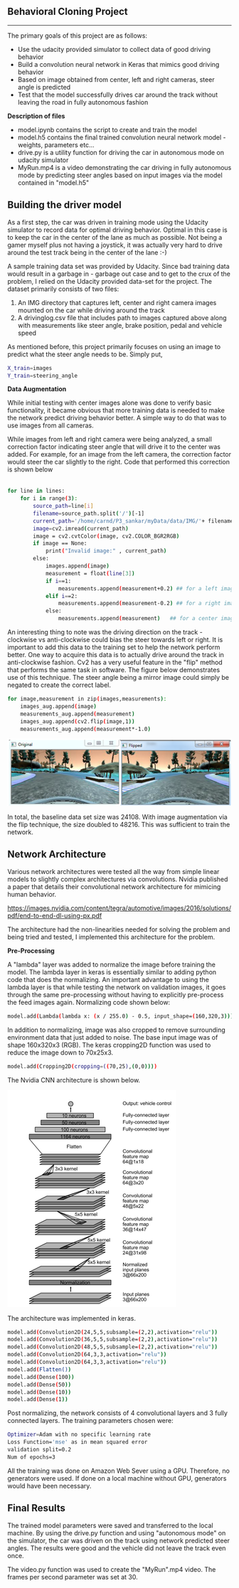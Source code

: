 ## Behavioral Cloning Project
---

The primary goals of this project are as follows:
* Use the udacity provided simulator to collect data of good driving behavior
* Build a convolution neural network in Keras that mimics good driving behavior
* Based on image obtained from center, left and right cameras, steer angle is predicted
* Test that the model successfully drives car around the track without leaving the road in fully autonomous fashion

[//]: # (Image References)

[image1]: ./examples/FlipDemonstrate.PNG "ImageAugmentation"
[image2]: ./examples/NvidiaCNNarch.PNG "NvidiaCNNArchitecture"
[image3]: ./examples/placeholder_small.png "Recovery Image"

**Description of files**

* model.ipynb contains the script to create and train the model
* model.h5 contains the final trained convolution neural network model - weights, parameters etc...
* drive.py is a utility function for driving the car in autonomous mode on udacity simulator
* MyRun.mp4 is a video demonstrating the car driving in fully autonomous mode by predicting steer angles based on input images via the model contained in "model.h5"

**Building the driver model**
---

As a first step, the car was driven in training mode using the Udacity simulator to record data for optimal driving behavior. Optimal in this case is to keep the car in the center of the lane as much as possible. Not being a gamer myself plus not having a joystick, it was actually very hard to drive around the test track being in the center of the lane :-) 

A sample training data set was provided by Udacity. Since bad training data would result in a garbage in - garbage out case and to get to the crux of the problem, I  relied on the Udacity provided data-set for the project. The dataset primarily consists of two files:

1. An IMG directory that captures left, center and right camera images mounted on the car while driving around the track
2. A drivinglog.csv file that includes path to images captured above along with measurements like steer angle, brake position, pedal and vehicle speed

As mentioned before, this project primarily focuses on using an image to predict what the steer angle needs to be. Simply put, 

```sh
X_train=images
Y_train=steering_angle
```

**Data Augmentation**

While initial testing with center images alone was done to verify basic functionality, it became obvious that more training data is needed to make the network predict driving behavior better. A simple way to do that was to use images from all cameras. 

While images from left and right camera were being analyzed, a small correction factor indicating steer angle that will drive it to the center was added. For example, for an image from the left camera, the correction factor would steer the car slightly to the right. Code that performed this correction is shown below

```sh

for line in lines:
    for i in range(3):
        source_path=line[i]
        filename=source_path.split('/')[-1]
        current_path='/home/carnd/P3_sankar/myData/data/IMG/'+ filename
        image=cv2.imread(current_path)
        image = cv2.cvtColor(image, cv2.COLOR_BGR2RGB)
        if image == None:
            print("Invalid image:" , current_path)
        else:
            images.append(image)
            measurement = float(line[3])
            if i==1:
                measurements.append(measurement+0.2) ## for a left image, steer right a bit
            elif i==2:
                measurements.append(measurement-0.2) ## for a right image, steer left a bit
            else:
                measurements.append(measurement)   ## for a center image, do nothing     
```

An interesting thing to note was the driving direction on the track - clockwise vs anti-clockwise could bias the steer towards left or right. It is important to add this data to the training set to help the network perform better. One way to acquire this data is to actually drive around the track in anti-clockwise fashion. Cv2 has a very useful feature in the "flip" method that performs the same task in software. The figure below demonstrates use of this technique. The steer angle being a mirror image could simply be negated to create the correct label.

```sh
for image,measurement in zip(images,measurements):
    images_aug.append(image)    
    measurements_aug.append(measurement)
    images_aug.append(cv2.flip(image,1))
    measurements_aug.append(measurement*-1.0)
```

![alt text][image1]


In total, the baseline data set size was 24108. With image augmentation via the flip technique, the size doubled to 48216. This was sufficient to train the network.

**Network Architecture**
---

Various network architectures were tested all the way from simple linear models to slightly complex architectures via convolutions. Nvidia published a paper that details their convolutional network architecture for mimicing human behavior.

https://images.nvidia.com/content/tegra/automotive/images/2016/solutions/pdf/end-to-end-dl-using-px.pdf

The architecture had the non-linearities needed for solving the problem and being tried and tested, I implemented this architecture for the problem. 

**Pre-Processing**

A "lambda" layer was added to normalize the image before training the model. The lambda layer in keras is essentially similar to adding python code that does the normalizing. An important advantage to using the lambda layer is that while testing the network on validation images, it goes through the same pre-processing without having to explicitly pre-process the feed images again. Normalizing code shown below:

```sh
model.add(Lambda(lambda x: (x / 255.0) - 0.5, input_shape=(160,320,3)))
```

In addition to normalizing, image was also cropped to remove surrounding environment data that just added to noise. The base input image was of shape 160x320x3 (RGB). The keras cropping2D function was used to reduce the image down to 70x25x3. 

```sh
model.add(Cropping2D(cropping=((70,25),(0,0))))
```

The Nvidia CNN architecture is shown below.

![alt text][image2]

The architecture was implemented in keras. 

```sh
model.add(Convolution2D(24,5,5,subsample=(2,2),activation="relu"))
model.add(Convolution2D(36,5,5,subsample=(2,2),activation="relu"))
model.add(Convolution2D(48,5,5,subsample=(2,2),activation="relu"))
model.add(Convolution2D(64,3,3,activation="relu"))
model.add(Convolution2D(64,3,3,activation="relu"))
model.add(Flatten())
model.add(Dense(100))
model.add(Dense(50))
model.add(Dense(10))
model.add(Dense(1))
```

Post normalizing, the network consists of 4 convolutional layers and 3 fully connected layers. The training parameters chosen were:

```sh
Optimizer=Adam with no specific learning rate
Loss Function='mse' as in mean squared error
validation split=0.2
Num of epochs=3

```
All the training was done on Amazon Web Sever using a GPU. Therefore, no generators were used. If done on a local machine without GPU, generators would have been necessary.

**Final Results**
---

The trained model parameters were saved and transferred to the local machine. By using the drive.py function and using "autonomous mode" on the simulator, the car was driven on the track using network predicted steer angles. The results were good and the vehicle did not leave the track even once. 

The video.py function was used to create the "MyRun".mp4 video. The frames per second parameter was set at 30.